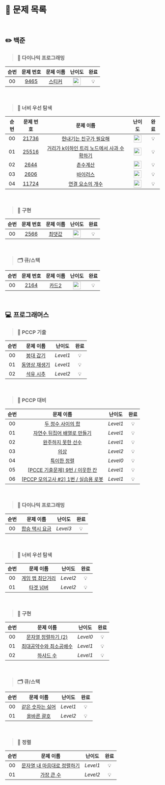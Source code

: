 <br>

# 📖 문제 목록

<br>

## ✏️ 백준

 >### 💭 다이나믹 프로그래밍
| 순번 | 문제 번호 | 문제 이름 | 난이도 |  완료 |
| :-----: | :-----: | :-----: | :-----: | :-----: |
| 00 | [9465](https://www.acmicpc.net/problem/9465) | [스티커](https://www.acmicpc.net/problem/9465) | <img height="25px" width="25px" src="https://static.solved.ac/tier_small/10.svg"/> | 💡 |

<br>

>### 🥽 너비 우선 탐색
| 순번 |                     문제 번호                      |                               문제 이름                               | 난이도 |  완료 |
|:--:|:----------------------------------------------:|:-----------------------------------------------------------------:| :-----: | :-----: |
| 00 | [21736](https://www.acmicpc.net/problem/21736) |       [헌내기는 친구가 필요해](https://www.acmicpc.net/problem/21736)       | <img height="25px" width="25px" src="https://static.solved.ac/tier_small/9.svg"/> | 💡 |
| 01 | [25516](https://www.acmicpc.net/problem/25516) | [거리가 k이하인 트리 노드에서 사과 수확하기](https://www.acmicpc.net/problem/25516) | <img height="25px" width="25px" src="https://static.solved.ac/tier_small/9.svg"/> | 💡 |
| 02 |  [2644](https://www.acmicpc.net/problem/2644)  |           [촌수계산](https://www.acmicpc.net/problem/2644)            | <img height="25px" width="25px" src="https://static.solved.ac/tier_small/9.svg"/> | 💡 |
| 03 |  [2606](https://www.acmicpc.net/problem/2606)  |           [바이러스](https://www.acmicpc.net/problem/2606)            | <img height="25px" width="25px" src="https://static.solved.ac/tier_small/8.svg"/> | 💡 |
| 04 | [11724](https://www.acmicpc.net/problem/11724)  |        [연결 요소의 개수](https://www.acmicpc.net/problem/11724)         | <img height="25px" width="25px" src="https://static.solved.ac/tier_small/9.svg"/> | 💡 |


<br>

>### 🎨 구현
| 순번 | 문제 번호 | 문제 이름 | 난이도 |  완료 |
| :-----: | :-----: | :-----: | :-----: | :-----: |
| 00 | [2566](https://www.acmicpc.net/problem/2566) | [최댓값](https://www.acmicpc.net/problem/2566) | <img height="25px" width="25px" src="https://static.solved.ac/tier_small/3.svg"/> | 💡 |

<br>

>### 🗂️ 큐/스택
| 순번 |                    문제 번호                     |                    문제 이름                    | 난이도 |  완료 |
| :-----: |:--------------------------------------------:|:-------------------------------------------:| :-----: | :-----: |
| 00 | [2164](https://www.acmicpc.net/problem/2164) | [카드2](https://www.acmicpc.net/problem/2164) | <img height="25px" width="25px" src="https://static.solved.ac/tier_small/7.svg"/> | 💡 |

<br>

## 💻 프로그래머스

>### 📝 PCCP 기출
| 순번 |                                             문제 이름                                             |   난이도    | 완료 |
|:--:|:---------------------------------------------------------------------------------------------:|:--------:| :-----: |
| 00 | [붕대 감기](https://school.programmers.co.kr/learn/courses/19344/lessons/242258?language=python3) | *Level1* | 💡 |
| 01 | [동영상 재생기](https://school.programmers.co.kr/learn/courses/30/lessons/340213) | *Level1* | 💡 |
| 02 | [석유 시추](https://school.programmers.co.kr/learn/courses/30/lessons/250136) | *Level2* | 💡 |

<br>

>### 📝 PCCP 대비
| 순번 |                                                문제 이름                                                | 난이도 | 완료 |
|:--:|:---------------------------------------------------------------------------------------------------:| :-----: | :-----: |
| 00 |   [두 정수 사이의 합](https://school.programmers.co.kr/learn/courses/30/lessons/12912?language=python3)    | *Level1* | 💡 |
| 01 | [자연수 뒤집어 배열로 만들기](https://school.programmers.co.kr/learn/courses/30/lessons/12932?language=python3) | *Level1* | 💡 |
| 02 |   [완주하지 못한 선수](https://school.programmers.co.kr/learn/courses/30/lessons/42576?language=python3)    | *Level1* | 💡 |
| 03 |       [의상](https://school.programmers.co.kr/learn/courses/30/lessons/42578?language=python3)        | *Level2* | 💡 |
| 04 |     [특이한 정렬](https://school.programmers.co.kr/learn/courses/30/lessons/120880?language=python3)     | *Level0* | 💡 |
| 05 |     [[PCCE 기출문제] 9번 / 이웃한 칸](https://school.programmers.co.kr/learn/courses/30/lessons/250125)      | *Level1* | 💡 |
| 06 |   [[PCCP 모의고사 #2] 1번 / 실습용 로봇](https://school.programmers.co.kr/learn/courses/30/lessons/121687)    | *Level1* | 💡 |

<br>

>### 💭 다이나믹 프로그래밍
| 순번 |    문제 이름     | 난이도 | 완료 |
| :-----: |:------------:| :-----: | :-----: |
| 00 | [합승 택시 요금](https://school.programmers.co.kr/learn/courses/30/lessons/72413) | *Level3* | 💡 |

<br>

>### 🥽 너비 우선 탐색
| 순번 |                                    문제 이름                                    | 난이도 | 완료 |
|:--:|:---------------------------------------------------------------------------:| :-----: | :-----: |
| 00 | [게임 맵 최단거리](https://school.programmers.co.kr/learn/courses/30/lessons/1844) | *Level2* | 💡 |
| 01 |   [타겟 넘버](https://school.programmers.co.kr/learn/courses/30/lessons/43165)   | *Level2* | 💡 |

<br>

>### 🎨 구현
| 순번 |                                      문제 이름                                      | 난이도 | 완료 |
|:--:|:-------------------------------------------------------------------------------:| :-----: | :-----: |
| 00 | [문자열 정렬하기 (2)](https://school.programmers.co.kr/learn/courses/30/lessons/120911) | *Level0* | 💡 |
| 01 | [최대공약수와 최소공배수](https://school.programmers.co.kr/learn/courses/30/lessons/12940) | *Level1* | 💡 |
| 02 |    [하샤드 수](https://school.programmers.co.kr/learn/courses/30/lessons/12947)     | *Level1* | 💡 |

<br>

>### 🗂️ 큐/스택
| 순번 |    문제 이름     | 난이도 | 완료 |
| :-----: |:------------:| :-----: | :-----: |
| 00 | [같은 숫자는 싫어](https://school.programmers.co.kr/learn/courses/30/lessons/12906) | *Level1* | 💡 |
| 01 | [올바른 괄호](https://school.programmers.co.kr/learn/courses/30/lessons/12909) | *Level2* | 💡 |

<br>

>### 🎰 정렬
| 순번 |    문제 이름     | 난이도 | 완료 |
|:--:|:------------:| :-----: | :-----: |
| 00 | [문자열 내 마음대로 정렬하기](https://school.programmers.co.kr/learn/courses/30/lessons/12915) | *Level1* | 💡 |
| 01 | [가장 큰 수](https://school.programmers.co.kr/learn/courses/30/lessons/42746) | *Level2* | 💡 |